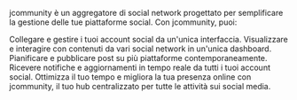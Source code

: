 jcommunity è un aggregatore di social network progettato per semplificare la gestione delle tue piattaforme social. Con jcommunity, puoi:

Collegare e gestire i tuoi account social da un'unica interfaccia.
Visualizzare e interagire con contenuti da vari social network in un'unica dashboard.
Pianificare e pubblicare post su più piattaforme contemporaneamente.
Ricevere notifiche e aggiornamenti in tempo reale da tutti i tuoi account social.
Ottimizza il tuo tempo e migliora la tua presenza online con jcommunity, il tuo hub centralizzato per tutte le attività sui social media.
